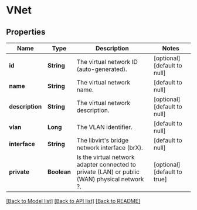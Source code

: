 # VNet
## Properties

| Name | Type | Description | Notes |
|------------ | ------------- | ------------- | -------------|
| **id** | **String** | The virtual network ID (auto-generated). | [optional] [default to null] |
| **name** | **String** | The virtual network name. | [default to null] |
| **description** | **String** | The virtual network description. | [optional] [default to null] |
| **vlan** | **Long** | The VLAN identifier. | [default to null] |
| **interface** | **String** | The libvirt&#39;s bridge network interface (brX). | [default to null] |
| **private** | **Boolean** | Is the virtual network adapter connected to private (LAN) or public (WAN) physical network ?. | [optional] [default to true] |

[[Back to Model list]](../README.md#documentation-for-models) [[Back to API list]](../README.md#documentation-for-api-endpoints) [[Back to README]](../README.md)

